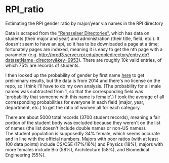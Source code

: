 # RPI_ratio
Estimating the RPI gender ratio by major/year via names in the RPI directory

Data is scraped from the ["Rensselaer Directories"](http://rpinfo.rpi.edu/directories.html), which has data on students (their major and year) and administration (their title, field, etc.). It doesn't seem to have an api, so it has to be downloaded a page at a time; fortunately pages are indexed, meaning it is easy to get the nth page with a parameter (e.g. http://prod3.server.rpi.edu/peopledirectory/entry.do?datasetName=directory&key=9953).
There are roughly 10k valid entries, of which 75% are records of students.

I then looked up the probability of gender by first name [here](https://github.com/organisciak/names/blob/master/data/us-likelihood-of-gender-by-name-in-2014.csv) to get preliminary results, but the data is from 2014 and there's no license on the repo, so I think I'll have to do my own analysis. (The probability for all male names was subtracted from 1, so that the corresponding field was 'probability that someone with this name is female'.) I took the average of all corresponding probabilities for everyone in each field (major, year, department, etc.) to get the ratio of women:all for each category.

There are about 5000 total records (3700 student records), meaning a fair portion of the student body was excluded because they weren't on the list of names (the list doesn't include double names or non-US names).  
The student population is supposedly 34% female, which seems accurate and in line with the official numbers.
Majors with poor ratios (with at least 100 data points) include CS/CSE (17%/16%) and Physics (18%); majors with more females include Bio (58%), Architecture (58%), and Biomedical Engineering (55%).  

